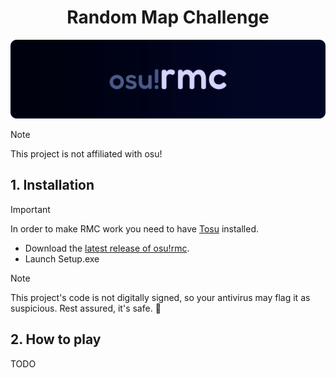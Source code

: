 <div align=center>

# Random Map Challenge
</div>
<div align=center>
<img src='public/osu-rmc-card.png'>
</div>

> [!NOTE]
> This project is not affiliated with osu!

## 1. Installation

> [!IMPORTANT]
> In order to make RMC work you need to have [Tosu](https://tosu.app) installed.
* Download the [latest release of osu!rmc](https://github.com/michaelcalb/osu-rmc/releases).
* Launch Setup.exe

> [!NOTE]
> This project's code is not digitally signed, so your antivirus may flag it as suspicious. Rest assured, it's safe. 🙏

## 2. How to play

TODO